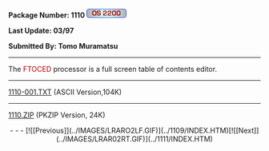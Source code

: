 <x-sas-window top="127" bottom="768" left="273" right="803">



<b>Package Number: 1110 </b>![](../IMAGES/OS2200.JPG)


<b>Last Update: 03/97</b>


<b>Submitted By: Tomo Muramatsu</b>


&#10;
- - -
The <font color="#AF0000">FTOCED</font> processor is a full screen
table of contents editor.


&#10;
- - -
[1110-001.TXT](1110-001.TXT) (ASCII Version,104K)


&#10;
- - -
[1110.ZIP](1110.ZIP) (PKZIP Version, 24K)

<center>
- - -
[![[Previous]](../IMAGES/LRARO2LF.GIF)](../1109/INDEX.HTM)[![[Next]](../IMAGES/LRAR02RT.GIF)](../1111/INDEX.HTM)
</center>


</x-sas-window>
